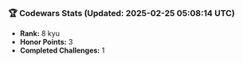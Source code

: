 ### 🏆 Codewars Stats (Updated: 2025-02-25 05:08:14 UTC)

- **Rank:** 8 kyu
- **Honor Points:** 3
- **Completed Challenges:** 1
